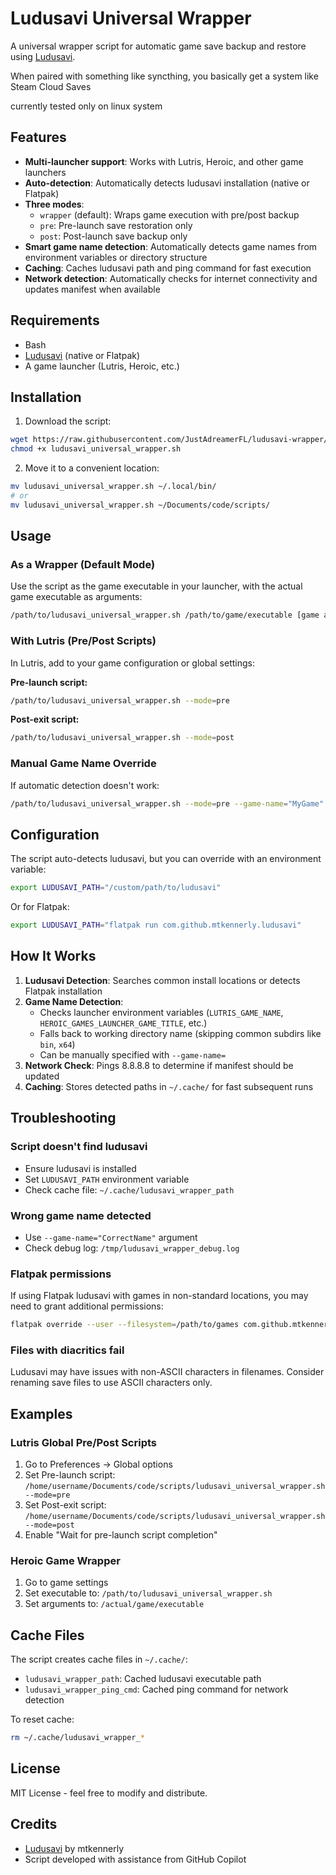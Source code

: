 # Ludusavi Universal Wrapper

A universal wrapper script for automatic game save backup and restore using [Ludusavi](https://github.com/mtkennerly/ludusavi).

When paired with something like syncthing, you basically get a system like Steam Cloud Saves

currently tested only on linux system

## Features

- **Multi-launcher support**: Works with Lutris, Heroic, and other game launchers
- **Auto-detection**: Automatically detects ludusavi installation (native or Flatpak)
- **Three modes**: 
  - `wrapper` (default): Wraps game execution with pre/post backup
  - `pre`: Pre-launch save restoration only
  - `post`: Post-launch save backup only
- **Smart game name detection**: Automatically detects game names from environment variables or directory structure
- **Caching**: Caches ludusavi path and ping command for fast execution
- **Network detection**: Automatically checks for internet connectivity and updates manifest when available

## Requirements

- Bash
- [Ludusavi](https://github.com/mtkennerly/ludusavi) (native or Flatpak)
- A game launcher (Lutris, Heroic, etc.)

## Installation

1. Download the script:
```bash
wget https://raw.githubusercontent.com/JustAdreamerFL/ludusavi-wrapper/main/ludusavi_universal_wrapper.sh
chmod +x ludusavi_universal_wrapper.sh
```

2. Move it to a convenient location:
```bash
mv ludusavi_universal_wrapper.sh ~/.local/bin/
# or
mv ludusavi_universal_wrapper.sh ~/Documents/code/scripts/
```

## Usage

### As a Wrapper (Default Mode)

Use the script as the game executable in your launcher, with the actual game executable as arguments:

```bash
/path/to/ludusavi_universal_wrapper.sh /path/to/game/executable [game args]
```

### With Lutris (Pre/Post Scripts)

In Lutris, add to your game configuration or global settings:

**Pre-launch script:**
```bash
/path/to/ludusavi_universal_wrapper.sh --mode=pre
```

**Post-exit script:**
```bash
/path/to/ludusavi_universal_wrapper.sh --mode=post
```

### Manual Game Name Override

If automatic detection doesn't work:
```bash
/path/to/ludusavi_universal_wrapper.sh --mode=pre --game-name="MyGame"
```

## Configuration

The script auto-detects ludusavi, but you can override with an environment variable:

```bash
export LUDUSAVI_PATH="/custom/path/to/ludusavi"
```

Or for Flatpak:
```bash
export LUDUSAVI_PATH="flatpak run com.github.mtkennerly.ludusavi"
```

## How It Works

1. **Ludusavi Detection**: Searches common install locations or detects Flatpak installation
2. **Game Name Detection**: 
   - Checks launcher environment variables (`LUTRIS_GAME_NAME`, `HEROIC_GAMES_LAUNCHER_GAME_TITLE`, etc.)
   - Falls back to working directory name (skipping common subdirs like `bin`, `x64`)
   - Can be manually specified with `--game-name=`
3. **Network Check**: Pings 8.8.8.8 to determine if manifest should be updated
4. **Caching**: Stores detected paths in `~/.cache/` for fast subsequent runs

## Troubleshooting

### Script doesn't find ludusavi
- Ensure ludusavi is installed
- Set `LUDUSAVI_PATH` environment variable
- Check cache file: `~/.cache/ludusavi_wrapper_path`

### Wrong game name detected
- Use `--game-name="CorrectName"` argument
- Check debug log: `/tmp/ludusavi_wrapper_debug.log`

### Flatpak permissions
If using Flatpak ludusavi with games in non-standard locations, you may need to grant additional permissions:

```bash
flatpak override --user --filesystem=/path/to/games com.github.mtkennerly.ludusavi
```

### Files with diacritics fail
Ludusavi may have issues with non-ASCII characters in filenames. Consider renaming save files to use ASCII characters only.

## Examples

### Lutris Global Pre/Post Scripts
1. Go to Preferences → Global options
2. Set Pre-launch script: `/home/username/Documents/code/scripts/ludusavi_universal_wrapper.sh --mode=pre`
3. Set Post-exit script: `/home/username/Documents/code/scripts/ludusavi_universal_wrapper.sh --mode=post`
4. Enable "Wait for pre-launch script completion"

### Heroic Game Wrapper
1. Go to game settings
2. Set executable to: `/path/to/ludusavi_universal_wrapper.sh`
3. Set arguments to: `/actual/game/executable`

## Cache Files

The script creates cache files in `~/.cache/`:
- `ludusavi_wrapper_path`: Cached ludusavi executable path
- `ludusavi_wrapper_ping_cmd`: Cached ping command for network detection

To reset cache:
```bash
rm ~/.cache/ludusavi_wrapper_*
```

## License

MIT License - feel free to modify and distribute.

## Credits

- [Ludusavi](https://github.com/mtkennerly/ludusavi) by mtkennerly
- Script developed with assistance from GitHub Copilot
